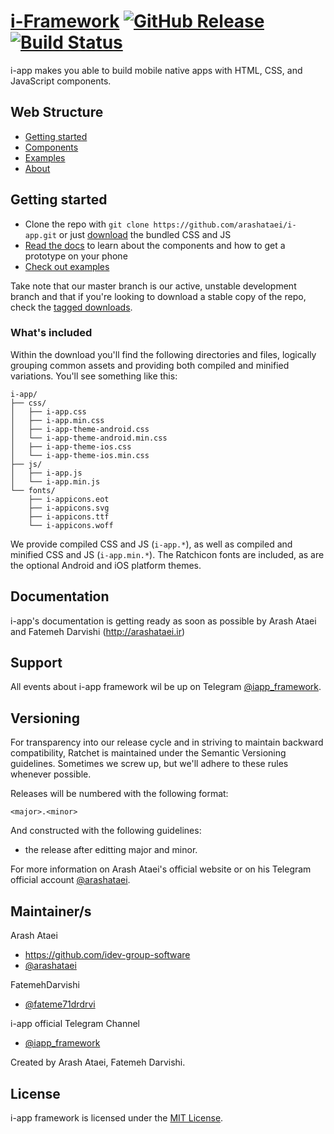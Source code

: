 # [i-Framework](http://iapp-framework.ir)  [![GitHub Release](http://iapp-framework.ir/version-status.svg)](https://github.com/arashataei/i-app/releases) [![Build Status](http://iapp-framework.ir/build-status.svg)](http://arashataei.ir)


i-app makes you able to build mobile native apps with HTML, CSS, and JavaScript components.

## Web Structure

- [Getting started](http://iapp-framework.ir/ia-v2.0/getting-started/)
- [Components](http://iapp-framework.ir/ia-v2.0/components)
- [Examples](http://iapp-framework.ir/ia-v2.0/examples)
- [About](http://iapp-framework.ir/ia-v2.0/about)

## Getting started

- Clone the repo with `git clone https://github.com/arashataei/i-app.git` or just [<a href="https://github.com/arashataei/i-app/archive/master.zip">download</a>](https://github.com/arashataei/i-app/archive/master.zip) the bundled CSS and JS
- [Read the docs](http://iapp-framework.ir/ia-v2.0/getting-started/) to learn about the components and how to get a prototype on your phone
- [Check out examples](http://iapp-framework.ir/examples/)

Take note that our master branch is our active, unstable development branch and that if you're looking to download a stable copy of the repo, check the [tagged downloads](https://github.com/arashataei/i-app/tags).

### What's included

Within the download you'll find the following directories and files, logically grouping common assets and providing both compiled and minified variations. You'll see something like this:

```
i-app/
├── css/
│   ├── i-app.css
│   ├── i-app.min.css
│   ├── i-app-theme-android.css
│   └── i-app-theme-android.min.css
│   ├── i-app-theme-ios.css
│   └── i-app-theme-ios.min.css
├── js/
│   ├── i-app.js
│   └── i-app.min.js
└── fonts/
    ├── i-appicons.eot
    ├── i-appicons.svg
    ├── i-appicons.ttf
    └── i-appicons.woff
```

We provide compiled CSS and JS (`i-app.*`), as well as compiled and minified CSS and JS (`i-app.min.*`). The Ratchicon fonts are included, as are the optional Android and iOS platform themes.

## Documentation

i-app's documentation is getting ready as soon as possible by Arash Ataei and Fatemeh Darvishi (http://arashataei.ir)

## Support

All events about i-app framework wil be up on Telegram [@iapp_framework](https://telegram.me/iapp_framework).

## Versioning

For transparency into our release cycle and in striving to maintain backward compatibility, Ratchet is maintained under the Semantic Versioning guidelines. Sometimes we screw up, but we'll adhere to these rules whenever possible.

Releases will be numbered with the following format:

`<major>.<minor>`

And constructed with the following guidelines:

- the release after editting major and minor.


For more information on Arash Ataei's official website or on his Telegram official account [@arashataei](https://telegram.me/cthunter).

## Maintainer/s

Arash Ataei

- <https://github.com/idev-group-software>
- [@arashataei](https://telegram.me/cthunter)

FatemehDarvishi

- [@fateme71drdrvi](https://github.com/fateme71drdrvi)

i-app official Telegram Channel

- [@iapp_framework](https://telegram.me/iapp_framework)

Created by Arash Ataei, Fatemeh Darvishi.


## License

i-app framework is licensed under the [MIT License](http://opensource.org/licenses/MIT).
